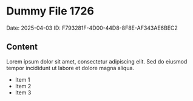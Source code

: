 # Dummy File 1726

Date: 2025-04-03
ID: F793281F-4D00-44D8-8F8E-AF343AE6BEC2

## Content

Lorem ipsum dolor sit amet, consectetur adipiscing elit.
Sed do eiusmod tempor incididunt ut labore et dolore magna aliqua.

* Item 1
* Item 2
* Item 3

